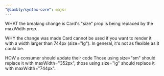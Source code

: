```yaml
---
"@cambly/syntax-core": major
---
```


WHAT the breaking change is
Card's "size" prop is being replaced by the maxWidth prop.

WHY the change was made
Card cannot be used if you want to render it with a width larger than 744px (size="lg"). In general, it's not as flexible as it could be.

HOW a consumer should update their code
Those using size="sm" should replace it with maxWidth="352px", those using size="lg" should replace it with maxWidth="744px".

